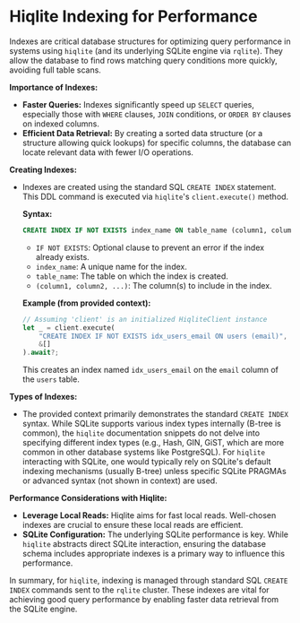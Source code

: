 # Hiqlite Indexing for Performance

Indexes are critical database structures for optimizing query performance in systems using `hiqlite` (and its underlying SQLite engine via `rqlite`). They allow the database to find rows matching query conditions more quickly, avoiding full table scans.

**Importance of Indexes:**

*   **Faster Queries:** Indexes significantly speed up `SELECT` queries, especially those with `WHERE` clauses, `JOIN` conditions, or `ORDER BY` clauses on indexed columns.
*   **Efficient Data Retrieval:** By creating a sorted data structure (or a structure allowing quick lookups) for specific columns, the database can locate relevant data with fewer I/O operations.

**Creating Indexes:**

*   Indexes are created using the standard SQL `CREATE INDEX` statement. This DDL command is executed via `hiqlite`'s `client.execute()` method.

    **Syntax:**
    ```sql
    CREATE INDEX IF NOT EXISTS index_name ON table_name (column1, column2, ...);
    ```

    *   `IF NOT EXISTS`: Optional clause to prevent an error if the index already exists.
    *   `index_name`: A unique name for the index.
    *   `table_name`: The table on which the index is created.
    *   `(column1, column2, ...)`: The column(s) to include in the index.

    **Example (from provided context):**
    ```rust
    // Assuming 'client' is an initialized HiqliteClient instance
    let _ = client.execute(
        "CREATE INDEX IF NOT EXISTS idx_users_email ON users (email)",
        &[]
    ).await?;
    ```
    This creates an index named `idx_users_email` on the `email` column of the `users` table.

**Types of Indexes:**

*   The provided context primarily demonstrates the standard `CREATE INDEX` syntax. While SQLite supports various index types internally (B-tree is common), the `hiqlite` documentation snippets do not delve into specifying different index types (e.g., Hash, GIN, GiST, which are more common in other database systems like PostgreSQL). For `hiqlite` interacting with SQLite, one would typically rely on SQLite's default indexing mechanisms (usually B-tree) unless specific SQLite PRAGMAs or advanced syntax (not shown in context) are used.

**Performance Considerations with Hiqlite:**

*   **Leverage Local Reads:** Hiqlite aims for fast local reads. Well-chosen indexes are crucial to ensure these local reads are efficient.
*   **SQLite Configuration:** The underlying SQLite performance is key. While `hiqlite` abstracts direct SQLite interaction, ensuring the database schema includes appropriate indexes is a primary way to influence this performance.

In summary, for `hiqlite`, indexing is managed through standard SQL `CREATE INDEX` commands sent to the `rqlite` cluster. These indexes are vital for achieving good query performance by enabling faster data retrieval from the SQLite engine.